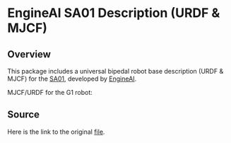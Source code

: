 # EngineAI SA01 Description (URDF & MJCF)

## Overview

This package includes a universal bipedal robot base description (URDF & MJCF) for the [SA01](https://www.engineai.com.cn/product_three), developed by [EngineAI](https://www.engineai.com.cn/).

MJCF/URDF for the G1 robot:

## Source

Here is the link to the original [file](https://github.com/engineai-robotics/engineai_legged_gym/tree/master/resources/robots/zq_humanoid). 
